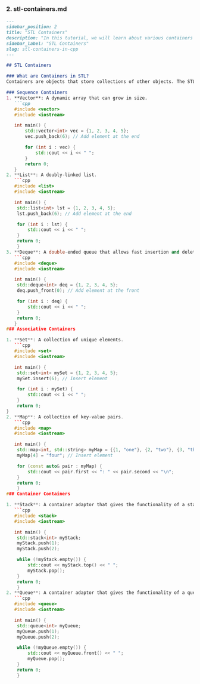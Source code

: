 ### 2. stl-containers.md
```markdown
---
sidebar_position: 2
title: "STL Containers"
description: "In this tutorial, we will learn about various containers provided by the Standard Template Library (STL) in C++ with the help of examples. Containers are data structures that store objects and data."
sidebar_label: "STL Containers"
slug: stl-containers-in-cpp
---

## STL Containers

### What are Containers in STL?
Containers are objects that store collections of other objects. The STL provides several different types of containers, each optimized for specific kinds of data manipulation.

### Sequence Containers
1. **Vector**: A dynamic array that can grow in size.
   ```cpp
   #include <vector>
   #include <iostream>

   int main() {
       std::vector<int> vec = {1, 2, 3, 4, 5};
       vec.push_back(6); // Add element at the end

       for (int i : vec) {
           std::cout << i << " ";
       }
       return 0;
   }
2. **List**: A doubly-linked list.
   ```cpp
   #include <list>
   #include <iostream>

   int main() {
    std::list<int> lst = {1, 2, 3, 4, 5};
    lst.push_back(6); // Add element at the end

    for (int i : lst) {
        std::cout << i << " ";
    }
    return 0;
    }
3. **Deque**: A double-ended queue that allows fast insertion and deletion at both ends.
   ```cpp
   #include <deque>
   #include <iostream>

   int main() {
    std::deque<int> deq = {1, 2, 3, 4, 5};
    deq.push_front(0); // Add element at the front

    for (int i : deq) {
        std::cout << i << " ";
    }
    return 0;
   }
### Associative Containers

1. **Set**: A collection of unique elements.
   ```cpp
   #include <set>
   #include <iostream>

   int main() {
    std::set<int> mySet = {1, 2, 3, 4, 5};
    mySet.insert(6); // Insert element

    for (int i : mySet) {
        std::cout << i << " ";
    }
    return 0;
}
2. **Map**: A collection of key-value pairs.
   ```cpp
   #include <map>
   #include <iostream>

   int main() {
    std::map<int, std::string> myMap = {{1, "one"}, {2, "two"}, {3, "three"}};
    myMap[4] = "four"; // Insert element

    for (const auto& pair : myMap) {
        std::cout << pair.first << ": " << pair.second << "\n";
    }
    return 0;
    }
### Container Containers

1. **Stack**: A container adaptor that gives the functionality of a stack (LIFO).
   ```cpp
   #include <stack>
   #include <iostream>

   int main() {
    std::stack<int> myStack;
    myStack.push(1);
    myStack.push(2);

    while (!myStack.empty()) {
        std::cout << myStack.top() << " ";
        myStack.pop();
    }
    return 0;
    }
2. **Queue**: A container adaptor that gives the functionality of a queue (FIFO).
   ```cpp
   #include <queue>
   #include <iostream>

   int main() {
    std::queue<int> myQueue;
    myQueue.push(1);
    myQueue.push(2);

    while (!myQueue.empty()) {
        std::cout << myQueue.front() << " ";
        myQueue.pop();
    }
    return 0;
    }
